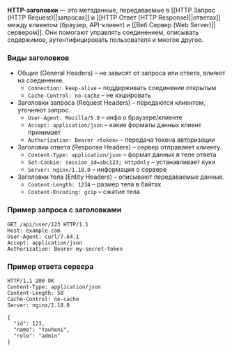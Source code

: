 **HTTP-заголовки** — это метаданные, передаваемые в [[HTTP Запрос (HTTP Request)||запросах]] и [[HTTP Ответ (HTTP Response)||ответах]] между клиентом (браузер, API-клиент) и [[Веб Сервер (Web Server)||сервером]]. Они помогают управлять соединением, описывать содержимое, аутентифицировать пользователя и многое другое.


### Виды заголовков

- Общие (General Headers) – не зависят от запроса или ответа, влияют на соединение.
	- `Connection: keep-alive` – поддерживать соединение открытым
	- `Cache-Control: no-cache` – не кэшировать
- Заголовки запроса (Request Headers) – передаются клиентом, уточняют запрос.
	- `User-Agent: Mozilla/5.0` – инфа о браузере/клиенте
	- `Accept: application/json` – какие форматы данных клиент принимает
	- `Authorization: Bearer <token>` – передача токена авторизации
- Заголовки ответа (Response Headers) – сервер отправляет клиенту.
	- `Content-Type: application/json` – формат данных в теле ответа
	- `Set-Cookie: session_id=abc123; HttpOnly` – устанавливает куки
	- `Server: nginx/1.18.0` – информация о сервере
- Заголовки тела (Entity Headers) – описывают передаваемые данные.
	- `Content-Length: 1234` – размер тела в байтах
	- `Content-Encoding: gzip` – сжатие тела


### Пример запроса с заголовками

```http
GET /api/user/123 HTTP/1.1
Host: example.com
User-Agent: curl/7.64.1
Accept: application/json
Authorization: Bearer my-secret-token
```


### Пример ответа сервера

```http
HTTP/1.1 200 OK
Content-Type: application/json
Content-Length: 58
Cache-Control: no-cache
Server: nginx/1.18.0

{
  "id": 123,
  "name": "Yauheni",
  "role": "admin"
}
```